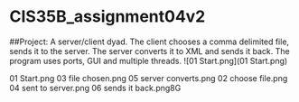 # CIS35B_assignment04v2
##Project:
A server/client dyad. The client chooses a comma delimited file, sends it
to the server.  The server converts it to XML and sends it back. The program
uses ports, GUI and multiple threads.
![01 Start.png](01 Start.png)




01 Start.png           03 file chosen.png     05 server converts.png
02 choose file.png     04 sent to server.png  06 sends it back.png8G
